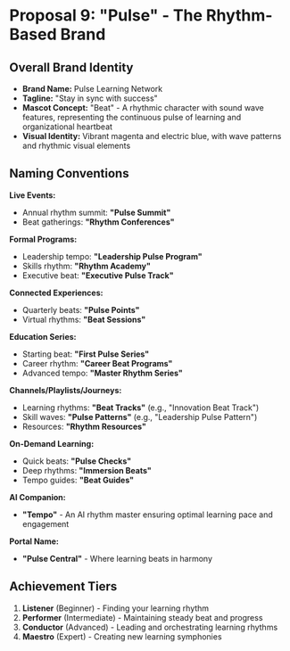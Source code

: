 # Proposal 9: "Pulse" - The Rhythm-Based Brand

## Overall Brand Identity
- **Brand Name:** Pulse Learning Network
- **Tagline:** "Stay in sync with success"
- **Mascot Concept:** "Beat" - A rhythmic character with sound wave features, representing the continuous pulse of learning and organizational heartbeat
- **Visual Identity:** Vibrant magenta and electric blue, with wave patterns and rhythmic visual elements

## Naming Conventions

**Live Events:**
- Annual rhythm summit: **"Pulse Summit"**
- Beat gatherings: **"Rhythm Conferences"**

**Formal Programs:**
- Leadership tempo: **"Leadership Pulse Program"**
- Skills rhythm: **"Rhythm Academy"**
- Executive beat: **"Executive Pulse Track"**

**Connected Experiences:**
- Quarterly beats: **"Pulse Points"**
- Virtual rhythms: **"Beat Sessions"**

**Education Series:**
- Starting beat: **"First Pulse Series"**
- Career rhythm: **"Career Beat Programs"**
- Advanced tempo: **"Master Rhythm Series"**

**Channels/Playlists/Journeys:**
- Learning rhythms: **"Beat Tracks"** (e.g., "Innovation Beat Track")
- Skill waves: **"Pulse Patterns"** (e.g., "Leadership Pulse Pattern")
- Resources: **"Rhythm Resources"**

**On-Demand Learning:**
- Quick beats: **"Pulse Checks"**
- Deep rhythms: **"Immersion Beats"**
- Tempo guides: **"Beat Guides"**

**AI Companion:**
- **"Tempo"** - An AI rhythm master ensuring optimal learning pace and engagement

**Portal Name:**
- **"Pulse Central"** - Where learning beats in harmony

## Achievement Tiers
1. **Listener** (Beginner) - Finding your learning rhythm
2. **Performer** (Intermediate) - Maintaining steady beat and progress
3. **Conductor** (Advanced) - Leading and orchestrating learning rhythms
4. **Maestro** (Expert) - Creating new learning symphonies 